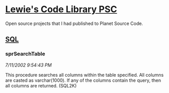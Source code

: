 # [Lewie's Code Library PSC](../../README.md)

Open source projects that I had published to Planet Source Code.

## [SQL](../README.md)

### sprSearchTable

*7/11/2002 9:54:43 PM*

This procedure searches all columns within the table specified. All columns are casted as varchar(1000). If any of the columns contain the query, then all columns are returned. (SQL2K)


